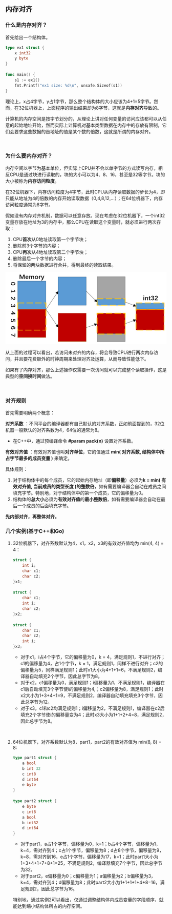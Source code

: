 ## 内存对齐

### 什么是内存对齐？

首先给出一个结构体。

```go
type ex1 struct {
    x int32
    y byte
}

func main() {
    s1 := ex1{}
    fmt.Printf("ex1 size: %d\n", unsafe.Sizeof(s1))
}
```

理论上，x占4字节，y占1字节，那么整个结构体的大小应该为4+1=5字节。然而，在32位机器上，上面程序的输出结果却为8字节，这就是**内存对齐**导致的。

计算机的内存空间是按字节划分的，从理论上讲对任何变量的访问应该都可以从任意的起始地址开始，然而实际上计算机对基本类型数据在内存中的存放有限制，它们会要求这些数据的首地址的值是某个数的倍数，这就是所谓的内存对齐。

<br>

### 为什么要内存对齐？

内存空间以字节为基本单位，但实际上CPU并不会以单字节的方式读写内存，相反CPU是通过块进行读取的，块的大小可以为4、8、16，甚至是32等字节。块的大小被称为**内存访问粒度**。

在32位机器下，内存访问粒度为4字节，此时CPU从内存读取数据的步长为4，即只能从地址为4的倍数的内存开始读取数据（0,4,8,12,...）；在64位机器下，内存访问粒度通常为8字节。

假如没有内存对齐机制，数据可以任意存放。现在考虑在32位机器下，一个int32变量存放在地址为3的内存中，那么CPU在读取这个变量时，就必须进行两次存取：

1. CPU**首次**从0地址读取第一个字节块；
2. 删除前3个字节的内容；
3. CPU**再次**从4地址读取第二个字节块；
4. 删除最后一个字节的内容；
5. 将保留的两块数据进行合并，得到最终的读取结果。

<img src="./image/align01.png" style="zoom: 67%;" />

从上面的过程可以看出，若访问未对齐的内存，将会导致CPU进行两次内存访问，并且要花费额外的时钟周期来处理对齐及运算，从而导致性能低下。

如果有了内存对齐，那么上述操作仅需要一次访问就可以完成整个读取操作，这是典型的**空间换时间**做法。

<br>

### 对齐规则

首先需要明确两个概念：

**对齐系数** ：不同平台的编译器都有自己默认的对齐系数，正如前面提到的，32位机器一般默认的对齐系数为4，64位的通常为8。

- 在C++中，通过预编译命令 **#param pack(n)** 设置对齐系数。

**有效对齐值** ：有效对齐值也叫**对齐单位**，它的值通过 **min( 对齐系数, 结构体中所占字节最多的成员变量 )** 来确定。

具体规则：

1. 对于结构体中的每个成员，它的起始内存地址（即**偏移量**）必须为**k = min( 有效对齐值, 当前成员的类型长度 )**的**整数倍**，如有需要编译器会自动在成员之间填充字节。特别地，对于结构体中的第一个成员，它的偏移量为0。
2. 结构体的**总大小**必须为**有效对齐值**的**最小整数倍**，如有需要编译器会自动在最后一个成员的后面填充字节。

**先内部对齐，再整体对齐。**



### 几个实例(基于C++和Go)

1. 32位机器下，对齐系数默认为4，x1，x2，x3的有效对齐值均为 min(4, 4) = 4：

   ```c++
   struct {
       int i;
       char c1;
       char c2;
   }x1;
   
   struct {
       char c1;
       int i;
       char c2;
   }x2;
   
   struct {
       char c1;
       char c2;
       int i;
   }x3;
   ```

   - 对于x1，i占4个字节，它的偏移量为0，k = 4，满足规则1，不进行对齐；c1的偏移量为4，占1个字节，k = 1，满足规则1，同样不进行对齐；c2的偏移量为5，同样满足规则1；此时x1大小为4+1+1=6，不满足规则2，编译器自动填充2个字节，因此总字节为8。
   - 对于x2，c1偏移量为0，满足规则1；i偏移量为1，不满足规则1，编译器在c1后自动填充3个字节使i的偏移量为4,；c2偏移量为8，满足规则1；此时x2大小为1+3+4+1=9，不满足规则2，编译器自动填充填充3个字节，因此总字节为12。
   - 对于x3，c1和c2均满足规则1；i偏移量为2，不满足规则1，编译器在c2后填充2个字节使i的偏移量变为4；此时x3大小为1+1+2+4=8，满足规则2，因此总字节为8。

<br>

2. 64位机器下，对齐系数默认为8，part1，part2的有效对齐值为 min(8, 8) = 8:

   ```go
   type part1 struct {
       a bool
       b int 32
       c int8
       d int64
       e byte
   }
   
   type part2 struct {
       e byte
       c int8
       a bool
       b int32
       d int64
   }
   ```

   - 对于part1，a占1个字节，偏移量为0，k=1；b占4个字节，偏移量为1，k=4，需对齐到4；c占1个字节，偏移量为8；d占8个字节，偏移量为9，k=8，需对齐到16，e占1个字节，偏移量为17，k=1；此时part1大小为1+3+4+1+7+8+1=25，不满足规则2，编译器填充7个字节，因此总字节为32。
   - 对于part2，e偏移量为0；c偏移量为1；a偏移量为2；b偏移量为3，k=4，需对齐到4；d偏移量为8；此时part2大小为1+1+1+1+4+8=16，满足规则2，因此总字节为16。

   特别地，通过实例2可以看出，仅通过调整结构体内成员变量的字段顺序，就能达到缩小结构体所占的内存空间。